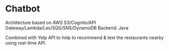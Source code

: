 # Chatbot

Architecture based on AWS S3/Cognito/API Gateway/Lambda/Lex/SQS/SNS/DynamoDB
Backend: Java

Combined with Yelp API to help to recommend & text the restaurants nearby using real-time API.

